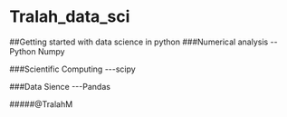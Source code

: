 # Tralah_data_sci
##Getting started with data science in python
###Numerical analysis --Python Numpy

###Scientific Computing ---scipy

###Data Sience ---Pandas


#####@TralahM
